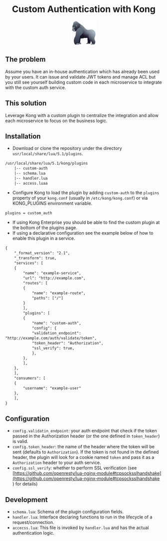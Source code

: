 <div align="center">
    <h1>Custom Authentication with Kong</h1>
    <a href="https://www.joypixels.com/profiles/emoji/gorilla">
	<img
	    height="80"
	    width="80"
	    alt="gorilla"
	    src="https://raw.githubusercontent.com/portothree/kong-custom-auth/master/other/gorilla.png"
	    />
    </a>
</div>

## The problem

Assume you have an in-house authentication which has already been used by your users. It can issue and validate JWT tokens and manage ACL but you still see yourself building custom code in each microservice to integrate with the custom auth service.

## This solution

Leverage Kong with a custom plugin to centralize the integration and allow each microservice to focus on the business logic.

## Installation

- Download or clone the repository under the directory `usr/local/share/lua/5.1/plugins`.

```
/usr/local/share/lua/5.1/kong/plugins
    |-- custom-auth
	|-- schema.lua
	|-- handler.lua
	|-- access.luaa
```

- Configure Kong to load the plugin by adding `custom-auth` to the `plugins` property of your `kong.conf` (usually in `/etc/kong/kong.conf`) or via KONG_PLUGINS environment variable.

```
plugins = custom_auth
```

- If using Kong Enterprise you should be able to find the custom plugin at the bottom of the plugins page.
- If using a declarative configuration see the example below of how to enable this plugin in a service.

```
{
    "_format_version": "2.1",
    "_transform": true,
    "services": [
	{
	    "name": "example-service",
	    "url": "http://example.com",
	    "routes": [
		{
		    "name": "example-route",
		    "paths": ["/"]
		}
	    ],
	    "plugins": [
		{
		    "name": "custom-auth",
		    "config": {
			"validation_endpoint": "http://example.com/auth/validate/token",
			"token_header": "Authorization",
			"ssl_verify": true,
		    },
		},
	    ],
	},
    ],
    "consumers": [
	{
	    "username": "example-user"
	},
    ],
}
```

## Configuration

- `config.validatin_endpoint`: your auth endpoint that check if the token passed in the Authorization header (or the one defined in `token_header`) is valid.
- `config.token_header`: the name of the header where the token will be sent (defaults to `Authorization`). If the token is not found in the defined header, the plugin will look for a cookie named `token` and pass it as a `Authorization` header to your auth service.
- `config.ssl_verify`: whether to perform SSL verification (see [https://github.com/openresty/lua-nginx-module#tcpsocksslhandshake](https://github.com/openresty/lua-nginx-module#tcpsocksslhandshake ) for details)

## Development

- `schema.lua`: Schema of the plugin configuration fields.
- `handler.lua`: Interface declaring functions to run in the lifecycle of a request/connection.
- `accecss.lua`: This file is invoked by `handler.lua` and has the actual authentication logic.
